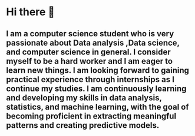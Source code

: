 # Hi there 👋

## I am a computer science student who is very passionate about Data analysis ,Data science, and computer science in general. I consider myself to be a hard worker and I am eager to learn new things. I am looking forward to gaining practical experience through internships as I continue my studies. I am continuously learning and developing my skills in data analysis, statistics, and machine learning, with the goal of becoming proficient in extracting meaningful patterns and creating predictive models.
